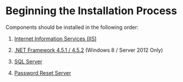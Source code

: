 [title]: # (Installation Process)
[tags]: # (install)
[priority]: # (103)

# Beginning the Installation Process

Components should be installed in the following order:

1. [Internet Information Services (IIS)](iis/index.md)

2. [.NET Framework 4.5.1 / 4.5.2](aspnet/index.md) (Windows 8 / Server 2012 Only)

3. [SQL Server](sql/index.md)

4. [Password Reset Server](../../prs-msi/index.md)
